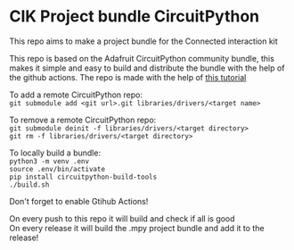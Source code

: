 # CIK Project bundle CircuitPython
This repo aims to make a project bundle for the Connected interaction kit

This repo is based on the Adafruit CircuitPython community bundle, this makes it simple and easy to build and distribute the bundle with the help of the github actions.
The repo is made with the help of [this tutorial](https://adafruit-playground.com/u/tyeth/pages/creating-a-circuitpython-library-bundle-for-circup)

To add a remote CircuitPython repo:  
`git submodule add <git url>.git libraries/drivers/<target name>`

To remove a remote CircuitPython repo:  
`git submodule deinit -f libraries/drivers/<target directory>`  
`git rm -f libraries/drivers/<target directory>`

To locally build a bundle:  
`python3 -m venv .env`  
`source .env/bin/activate`  
`pip install circuitpython-build-tools`  
`./build.sh`

Don't forget to enable Gtihub Actions!

On every push to this repo it will build and check if all is good  
On every release it will build the .mpy project bundle and add it to the release!